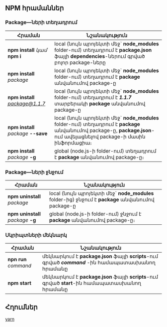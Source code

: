 ## NPM հրամաններ

### Package—ների տեղադրում
Հրաման  | Նշանակություն
------------- | -------------
**npm install** *կամ* **npm i**  | local (նույն պրոյեկտի մեջ` **node_modules** folder-ում)  տեղադրում է **package.json** ֆայլի **dependencies**-ներում գրված բոլոր package-ները 
**npm install** *package*  | local (նույն պրոյեկտի մեջ` **node_modules** folder-ում) տեղադրում է **package** անվանումով package-ը
**npm install** *package@1.1.7*  | local (նույն պրոյեկտի մեջ` **node_modules** folder-ում) տեղադրում է ***1.1.7*** տարբերակի **package** անվանումով package-ը 
**npm install** *package* **--save**  | local (նույն պրոյեկտի մեջ` **node_modules** folder-ում) տեղադրում է **package** անվանումով package-ը, **package.json**-ում ավելացնելով package-ի մասին ինֆորմացիա։
**npm install** *package* **-g**  | global (node.js-ի folder-ում) տեղադրում է **package** անվանումով package-ը։

### Package—ների ջնջում
Հրաման  | Նշանակություն
------------- | -------------
**npm uninstall** *package*  | local (նույն պրոյեկտի մեջ` **node_modules** folder-ից) ջնջում է **package** անվանումով package-ը
**npm uninstall** *package* **-g**  | global (node.js-ի folder-ում) ջնջում է **package** անվանումով package-ը։

### Սկրիպտների մեկնարկ
Հրաման  | Նշանակություն
------------- | -------------
**npn run** *command* | մեկնարկում է **package.json** ֆայլի **scripts**-ում գրված ***command*** -ին համապատասխանող հրամանը
**npm start**  | մեկնարկում է **package.json** ֆայլի **scripts**-ում գրված **start**-ին համապատասխանող հրամանը

## <b>Հղումներ</b>
[yarn](../yarn)

